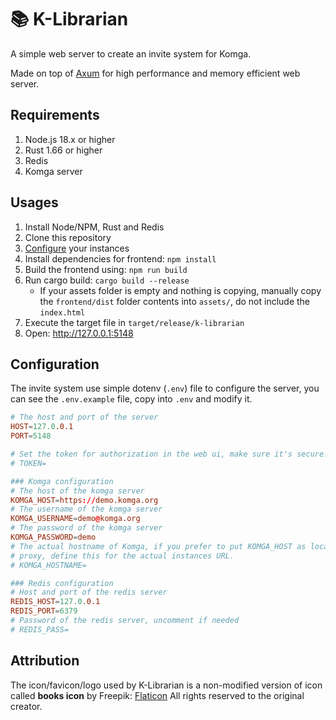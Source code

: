 # 📚 K-Librarian

A simple web server to create an invite system for Komga.<br />

Made on top of [Axum](https://github.com/tokio-rs/axum) for high performance and memory efficient web server.

## Requirements
1. Node.js 18.x or higher
2. Rust 1.66 or higher
3. Redis
4. Komga server

## Usages
1. Install Node/NPM, Rust and Redis
2. Clone this repository
3. [Configure](#configuration) your instances
4. Install dependencies for frontend: `npm install`
5. Build the frontend using: `npm run build`
6. Run cargo build: `cargo build --release`
   - If your assets folder is empty and nothing is copying, manually copy the `frontend/dist` folder contents into `assets/`, do not include the `index.html`
7. Execute the target file in `target/release/k-librarian`
8. Open: http://127.0.0.1:5148

## Configuration
The invite system use simple dotenv (`.env`) file to configure the server, you can see the `.env.example`
file, copy into `.env` and modify it.

```conf
# The host and port of the server
HOST=127.0.0.1
PORT=5148

# Set the token for authorization in the web ui, make sure it's secure!
# TOKEN=

### Komga configuration
# The host of the komga server
KOMGA_HOST=https://demo.komga.org
# The username of the komga server
KOMGA_USERNAME=demo@komga.org
# The password of the komga server
KOMGA_PASSWORD=demo
# The actual hostname of Komga, if you prefer to put KOMGA_HOST as localhost and you're running behind reverse
# proxy, define this for the actual instances URL.
# KOMGA_HOSTNAME=

### Redis configuration
# Host and port of the redis server
REDIS_HOST=127.0.0.1
REDIS_PORT=6379
# Password of the redis server, uncomment if needed
# REDIS_PASS=
```

## Attribution

The icon/favicon/logo used by K-Librarian is a non-modified version of icon called **books icon** by Freepik: [Flaticon](https://www.flaticon.com/free-icons/books)
All rights reserved to the original creator.